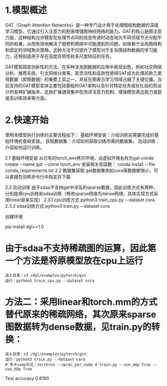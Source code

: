 # 1.模型概述
GAT（Graph Attention Networks）是一种专门设计用于处理图结构数据的深度学习模型，它通过引入注意力机制来增强图神经网络的能力。GAT的核心是图注意力层，这种结构允许模型在处理节点间的信息传递时动态地为不同邻居节点分配不同的权重，从而有效地解决了图卷积网络中可能遇到的问题，如依赖于全局图结构和固定的邻域聚合策略。这种方法不仅提升了模型对于复杂图结构数据的学习能力，还特别适用于存在高度异质性和多尺度特征的任务。

GAT模型因其创新性的方法，在多种涉及图数据的应用中表现出色，例如社交网络分析、推荐系统、引文网络分类等。其灵活性和高效性使得GAT成为处理非欧几里得数据（即图数据）的重要工具之一，并且在图表示学习领域占据了关键位置。当前支持的GAT模型变体主要包括基础的GAT架构以及针对特定任务或优化目的而设计的各种扩展版本，这些扩展通常集中在改进注意力机制、增强模型表达能力或是提高训练效率等方面。

# 2.快速开始
使用本模型执行训练的主要流程如下：
    基础环境安装：介绍训练前需要完成的基础环境检查和安装。
    获取数据集：介绍如何获取训练所需的数据集。
    启动训练：介绍如何运行训练。

2.1 基础环境安装
    从已有的torch_env拷贝环境，设虚拟环境名称为gat
    conda create --name gat --clone torch_env
    安装相关库函数：
    conda install --file conda_requirements.txt
2.2 数据集获取
    gat数据集例如cora等数据都很小，可以直接在训练命令行中指定并下载

2.3 启动训练
由于sdaa不支持gat中涉及的sparse数据，因此训练方式有两种，分别是用cpu训练和sdaa训练（修改sparse网络为dense网络，具体实现方式采用linear层来实现）
2.3.1 cpu训练方式
    python3 train_cpu.py --dataset cora
2.3.2 sdaa训练方式
    python3 train.py --dataset cora




创建环境

pip install dgl==1.0

# 由于sdaa不支持稀疏图的运算，因此第一个方法是将原模型放在cpu上运行
    进入目录：cd /dgl/examples/pytorch/gcn
    运行：python3 train_cpu.py --dataset cora

# 方法二：采用linear和torch.mm的方式替代原来的稀疏网络，其次原来sparse图数据转为dense数据，见train.py的转换：
    进入目录：cd /dgl/examples/pytorch/gcn
    运行：python3 train.py --dataset cora
    # 多卡+amp方式：torchrun --nproc_per_node 4 train.py --use_amp True --use_ddp True



Test accuracy 0.8190